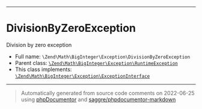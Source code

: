 ***

# DivisionByZeroException

Division by zero exception

* Full name: `\Zend\Math\BigInteger\Exception\DivisionByZeroException`
* Parent class: [`\Zend\Math\BigInteger\Exception\RuntimeException`](./RuntimeException.md)
* This class implements:
  [`\Zend\Math\BigInteger\Exception\ExceptionInterface`](./ExceptionInterface.md)

***
> Automatically generated from source code comments on 2022-06-25 using [phpDocumentor](http://www.phpdoc.org/) and [saggre/phpdocumentor-markdown](https://github.com/Saggre/phpDocumentor-markdown)
